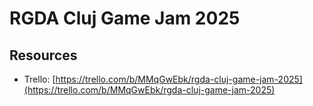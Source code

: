 # RGDA Cluj Game Jam 2025
## Resources
- Trello: [https://trello.com/b/MMqGwEbk/rgda-cluj-game-jam-2025](https://trello.com/b/MMqGwEbk/rgda-cluj-game-jam-2025)
